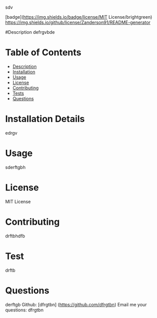 sdv

  [badge](https://img.shields.io/badge/license/MIT License/brightgreen)
  https://img.shields.io/github/license/Zanderson91/README-generator

  #Description
  defrgvbde

  # Table of Contents
  - [Description](#description)
  - [Installation](#installation)
  - [Usage](#usage)
  - [License](#license)
  - [Contributing](#contribution)
  - [Tests](#test)
  - [Questions](#questions)

  # Installation Details
  edrgv

  # Usage
  sderftgbh

  # License 
  MIT License

  # Contributing
  drftbhdfb

  # Test
  drftb

  # Questions
  derftgb
  Github: [dfrgtbn] (https://github.com/dfrgtbn)
  Email me your questions: dfrgtbn 
